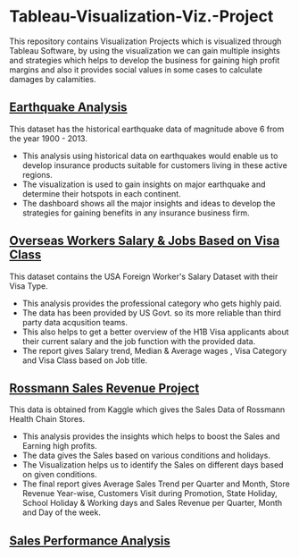 # Tableau-Visualization-Viz.-Project
This repository contains Visualization Projects which is visualized through Tableau Software, by using the visualization we can gain multiple insights and strategies which helps to develop the business for gaining high profit margins and also it provides social values in some cases to calculate damages by calamities.
## [Earthquake Analysis](Earthquake%20Analysis)
This dataset has the  historical earthquake data of magnitude above 6 from the year 1900 - 2013.
  * This analysis using historical data on earthquakes would enable us to develop insurance products suitable for customers living in these active regions.
  * The visualization is used to gain insights on major earthquake and determine their hotspots in each continent.
  * The dashboard shows all the major insights and ideas to develop the strategies for gaining benefits in any insurance business firm.
## [Overseas Workers Salary & Jobs Based on Visa Class](Overseas%20Workers%20Salary%20&%20Jobs%20Based%20on%20Visa%20Class)
This dataset contains the USA Foreign Worker's Salary Dataset with their Visa Type.
  * This analysis provides the professional category who gets highly paid.
  * The data has been provided by US Govt. so its more reliable than third party data acqusition teams.
  * This also helps to get a better overview of the H1B Visa applicants about their current salary and the job function with the provided data.
  * The report gives Salary trend, Median & Average wages , Visa Category and Visa Class based on Job title.
## [Rossmann Sales Revenue Project ](Rossmann%20Sales%20Revenue%20Project)
This data is obtained from Kaggle which gives the Sales Data of Rossmann Health Chain Stores.
  * This analysis provides the insights which helps to boost the Sales and Earning high profits.
  * The data gives the Sales based on various conditions and holidays.
  * The Visualization helps us to identify the Sales on different days based on given conditions.
  * The final report gives Average Sales Trend per Quarter and Month, Store Revenue Year-wise, Customers Visit during Promotion, State Holiday, School Holiday & Working days and Sales Revenue per Quarter, Month and Day of the week.
## [Sales Performance Analysis](Sales%20Performance%20Analysis)

